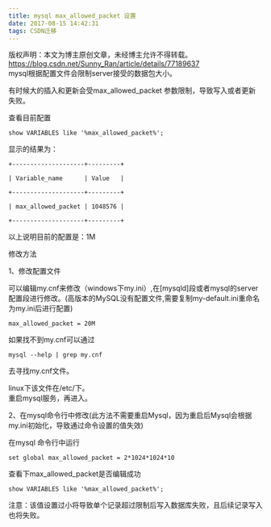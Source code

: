 ```yaml
---
title: mysql max_allowed_packet 设置
date: 2017-08-15 14:42:31
tags: CSDN迁移
---
```

 版权声明：本文为博主原创文章，未经博主允许不得转载。 https://blog.csdn.net/Sunny_Ran/article/details/77189637   
  mysql根据配置文件会限制server接受的数据包大小。

 有时候大的插入和更新会受max_allowed_packet 参数限制，导致写入或者更新失败。

 查看目前配置

 
```
show VARIABLES like '%max_allowed_packet%';
```
 显示的结果为：

 
```
+--------------------+---------+

| Variable_name      | Value   |

+--------------------+---------+

| max_allowed_packet | 1048576 |

+--------------------+---------+  
```
 以上说明目前的配置是：1M

 修改方法

 1、修改配置文件

 可以编辑my.cnf来修改（windows下my.ini）,在[mysqld]段或者mysql的server配置段进行修改。(高版本的MySQL没有配置文件,需要复制my-default.ini重命名为my.ini后进行配置)

 
```
max_allowed_packet = 20M
```
 如果找不到my.cnf可以通过

 
```
mysql --help | grep my.cnf
```
 去寻找my.cnf文件。

 linux下该文件在/etc/下。   
 重启mysql服务，再进入。

 2、在mysql命令行中修改(此方法不需要重启Mysql，因为重启后Mysql会根据my.ini初始化，导致通过命令设置的值失效)

 在mysql 命令行中运行

 
```
set global max_allowed_packet = 2*1024*1024*10
```
 查看下max_allowed_packet是否编辑成功

 
```
show VARIABLES like '%max_allowed_packet%';
```
 注意：该值设置过小将导致单个记录超过限制后写入数据库失败，且后续记录写入也将失败。

   
  